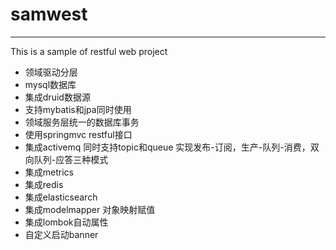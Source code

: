 # samwest
---
This is a sample of restful web project

- 领域驱动分层
- mysql数据库
- 集成druid数据源
- 支持mybatis和jpa同时使用
- 领域服务层统一的数据库事务
- 使用springmvc restful接口
- 集成activemq 同时支持topic和queue 实现发布-订阅，生产-队列-消费，双向队列-应答三种模式
- 集成metrics
- 集成redis
- 集成elasticsearch
- 集成modelmapper 对象映射赋值
- 集成lombok自动属性
- 自定义启动banner